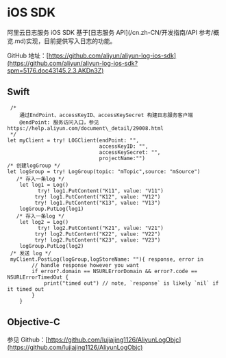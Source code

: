 # iOS SDK

阿里云日志服务 iOS SDK 基于[日志服务 API](/cn.zh-CN/开发指南/API 参考/概览.md)实现，目前提供写入日志的功能。

GitHub 地址：[https://github.com/aliyun/aliyun-log-ios-sdk](https://github.com/aliyun/aliyun-log-ios-sdk?spm=5176.doc43145.2.3.AKDn3Z)

## Swift

```
 /*
    通过EndPoint、accessKeyID、accessKeySecret 构建日志服务客户端
    @endPoint: 服务访问入口，参见 https://help.aliyun.com/document\_detail/29008.html
 */
let myClient = try! LOGClient(endPoint: "",
                              accessKeyID: "",
                              accessKeySecret: "",
                              projectName:"")
/* 创建logGroup */
let logGroup = try! LogGroup(topic: "mTopic",source: "mSource")
   /* 存入一条log */
    let log1 = Log()
          try! log1.PutContent("K11", value: "V11")
         try! log1.PutContent("K12", value: "V12")
         try! log1.PutContent("K13", value: "V13")
    logGroup.PutLog(log1)
   /* 存入一条log */
    let log2 = Log()
          try! log2.PutContent("K21", value: "V21")
         try! log2.PutContent("K22", value: "V22")
         try! log2.PutContent("K23", value: "V23")
    logGroup.PutLog(log2)
 /* 发送 log */
 myClient.PostLog(logGroup,logStoreName: ""){ response, error in
        // handle response however you want
        if error?.domain == NSURLErrorDomain && error?.code == NSURLErrorTimedOut {
            print("timed out") // note, `response` is likely `nil` if it timed out
        }
    }
```

## Objective-C

参见 Github：[https://github.com/lujiajing1126/AliyunLogObjc](https://github.com/lujiajing1126/AliyunLogObjc)

